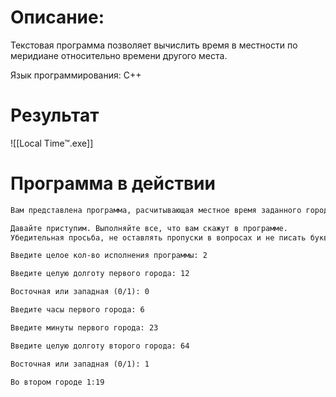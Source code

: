 # Описание:

Текстовая программа позволяет вычислить время в местности по меридиане относительно времени другого места.

Язык программирования: C++

# Результат


![[Local Time™.exe]]
# Программа в действии

```txt
Вам представлена программа, расчитывающая местное время заданного города относительно другого заданного города.

Давайте приступим. Выполняйте все, что вам скажут в программе.
Убедительная просьба, не оставлять пропуски в вопросах и не писать буквами.

Введите целое кол-во исполнения программы: 2

Введите целую долготу первого города: 12

Восточная или западная (0/1): 0

Введите часы первого города: 6

Введите минуты первого города: 23

Введите целую долготу второго города: 64

Восточная или западная (0/1): 1

Во втором городе 1:19
```